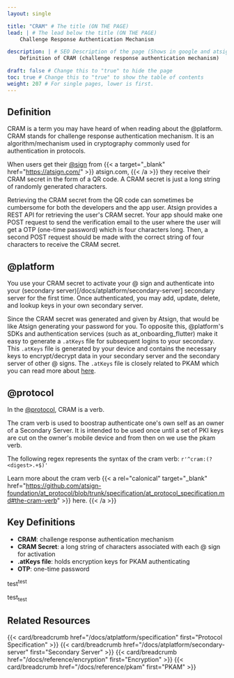```yaml
---
layout: single

title: "CRAM" # The title (ON THE PAGE)
lead: | # The lead below the title (ON THE PAGE)
    Challenge Response Authentication Mechanism

description: | # SEO Description of the page (Shows in google and atsign.dev search)
    Definition of CRAM (challenge response authentication mechanism)

draft: false # Change this to "true" to hide the page
toc: true # Change this to "true" to show the table of contents
weight: 207 # For single pages, lower is first.
---
```


## Definition

CRAM is a term you may have heard of when reading about the @platform. CRAM stands for challenge response authentication mechanism. It is an algorithm/mechanism used in cryptography commonly used for authentication in protocols.

When users get their [@sign](/docs/reference/atsign) from {{< a target="_blank" href="https://atsign.com/" >}} atsign.com, {{< /a >}} they receive their CRAM secret in the form of a QR code. A CRAM secret is just a long string of randomly generated characters.

Retrieving the CRAM secret from the QR code can sometimes be cumbersome for both the developers and the app user. Atsign provides a REST API for retrieving the user's CRAM secret. Your app should make one POST request to send the verification email to the user where the user will get a OTP (one-time password) which is four characters long. Then, a second POST request should be made with the correct string of four characters to receive the CRAM secret.

## @platform

You use your CRAM secret to activate your @ sign and authenticate into your (secondary server)[/docs/atplatform/secondary-server] secondary server for the first time. Once authenticated, you may add, update, delete, and lookup keys in your own secondary server.

Since the CRAM secret was generated and given by Atsign, that would be like Atsign generating your password for you. To opposite this, @platform's SDKs and authentication services (such as at_onboarding_flutter) make it easy to generate a `.atKeys` file for subsequent logins to your secondary. This `.atKeys` file is generated by your device and contains the necessary keys to encrypt/decrypt data in your secondary server and the secondary server of other @ signs. The `.atKeys` file is closely related to PKAM which you can read more about [here](/docs/reference/pkam).

## @protocol

In the [@protocol](/docs/atplatform/specification), CRAM is a verb.

The cram verb is used to boostrap authenticate one's own self as an owner of a Secondary Server. It is intended to be used once until a set of PKI keys are cut on the owner's mobile device and from then on we use the pkam verb.

The following regex represents the syntax of the cram verb: `r'^cram:(?<digest>.+$)'`

Learn more about the cram verb {{< a rel="calonical" target="_blank" href="https://github.com/atsign-foundation/at_protocol/blob/trunk/specification/at_protocol_specification.md#the-cram-verb" >}} here. {{< /a >}}

## Key Definitions

-   **CRAM**: challenge response authentication mechanism
-   **CRAM Secret**: a long string of characters associated with each @ sign for activation
-   **.atKeys file**: holds encryption keys for PKAM authenticating
-   **OTP**: one-time password

test<sup>test</sup>

test<sub>test</sub>

## Related Resources

{{< card/breadcrumb href="/docs/atplatform/specification" first="Protocol Specification" >}}
{{< card/breadcrumb href="/docs/atplatform/secondary-server" first="Secondary Server" >}}
{{< card/breadcrumb href="/docs/reference/encryption" first="Encryption" >}}
{{< card/breadcrumb href="/docs/reference/pkam" first="PKAM" >}}
